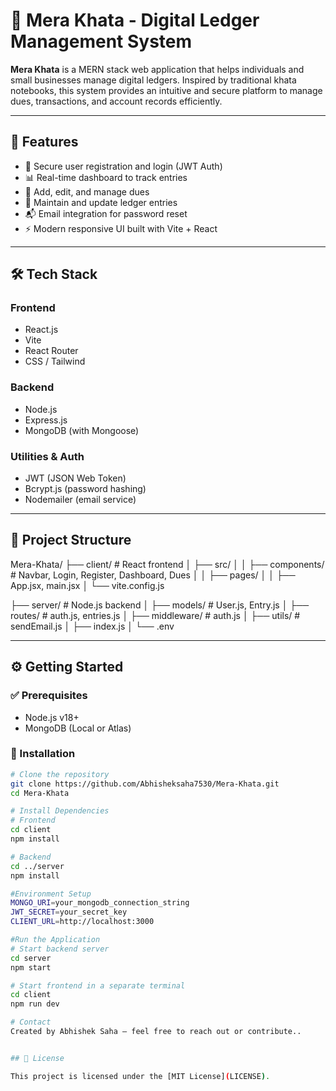 # 💼 Mera Khata - Digital Ledger Management System

**Mera Khata** is a MERN stack web application that helps individuals and small businesses manage digital ledgers. Inspired by traditional khata notebooks, this system provides an intuitive and secure platform to manage dues, transactions, and account records efficiently.

---

## 🚀 Features

- 🔐 Secure user registration and login (JWT Auth)
- 📊 Real-time dashboard to track entries
- 💸 Add, edit, and manage dues
- 🧾 Maintain and update ledger entries
- 📬 Email integration for password reset
- ⚡ Modern responsive UI built with Vite + React

---

## 🛠️ Tech Stack

### Frontend
- React.js
- Vite
- React Router
- CSS / Tailwind

### Backend
- Node.js
- Express.js
- MongoDB (with Mongoose)

### Utilities & Auth
- JWT (JSON Web Token)
- Bcrypt.js (password hashing)
- Nodemailer (email service)

---

## 📁 Project Structure

Mera-Khata/
├── client/ # React frontend
│ ├── src/
│ │ ├── components/ # Navbar, Login, Register, Dashboard, Dues
│ │ ├── pages/
│ │ ├── App.jsx, main.jsx
│ └── vite.config.js

├── server/ # Node.js backend
│ ├── models/ # User.js, Entry.js
│ ├── routes/ # auth.js, entries.js
│ ├── middleware/ # auth.js
│ ├── utils/ # sendEmail.js
│ ├── index.js
│ └── .env

---

## ⚙️ Getting Started

### ✅ Prerequisites

- Node.js v18+
- MongoDB (Local or Atlas)

### 🔧 Installation

```bash
# Clone the repository
git clone https://github.com/Abhisheksaha7530/Mera-Khata.git
cd Mera-Khata

# Install Dependencies
# Frontend
cd client
npm install

# Backend
cd ../server
npm install

#Environment Setup
MONGO_URI=your_mongodb_connection_string
JWT_SECRET=your_secret_key
CLIENT_URL=http://localhost:3000

#Run the Application
# Start backend server
cd server
npm start

# Start frontend in a separate terminal
cd client
npm run dev

# Contact
Created by Abhishek Saha – feel free to reach out or contribute..


## 📄 License

This project is licensed under the [MIT License](LICENSE).
